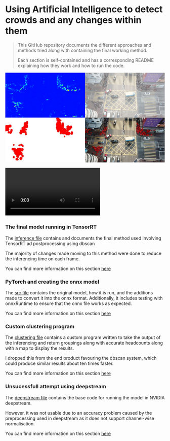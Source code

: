 # Using Artificial Intelligence to detect crowds and any changes within them
> This GitHub repository documents the different approaches and methods tried along with containing the final working method.
> 
> Each section is self-contained and has a corresponding README explaining how they work and how to run the code.

![](allMaps.jpg)

![Video Example](inference/stiched_video.mp4)

### The final model running in TensorRT
The [inference file](inference) contains and documents the final method used involving TensorRT ad postprocessing using dbscan

The majority of changes made moving to this method were done to reduce the inferencing time on each frame.

You can find more information on this section [here](inference/README.md)

### PyTorch and creating the onnx model
The [src file](src) contains the original model, how it is run, and the additions made to convert it into the onnx format. Additionally, it includes testing with onnxRuntime to ensure that the onnx file works as expected.

You can find more information on this section [here](src/README.md)

### Custom clustering program
The [clustering file](clustering) contains a custom program written to take the output of the inferencing and return groupings along with accurate headcounts along with a map to display the results.

I dropped this from the end product favouring the dbscan system, which could produce similar results about ten times faster.

You can find more information on this section [here](clustering/README.md)

### Unsucessfull attempt using deepstream
The [deepstream file](deepstream) contains the base code for running the model in NVIDIA deepstream.

However, it was not usable due to an accuracy problem caused by the preprocessing used in deepstream as it does not support channel-wise normalisation.

You can find more information on this section [here](deepstream/README.md)
